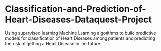 # Classification-and-Prediction-of-Heart-Diseases-Dataquest-Project
Using supervised learning Machine Learning algorithms to build predictive models for classification of Heart Diseases among patients and predicting the risk of getting a Heart Disease in the future. 
